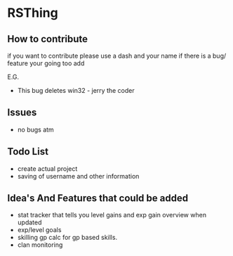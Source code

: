 # RSThing

## How to contribute
if you want to contribute please use a dash and your name if there is a bug/ feature your going too add

E.G.
- This bug deletes win32 - jerry the coder

## Issues
- no bugs atm
 
 
## Todo List
 - create actual project
 - saving of username and other information
 

## Idea's And Features that could be added
- stat tracker that tells you level gains and exp gain overview when updated
- exp/level goals
- skilling gp calc for gp based skills.
- clan monitoring
